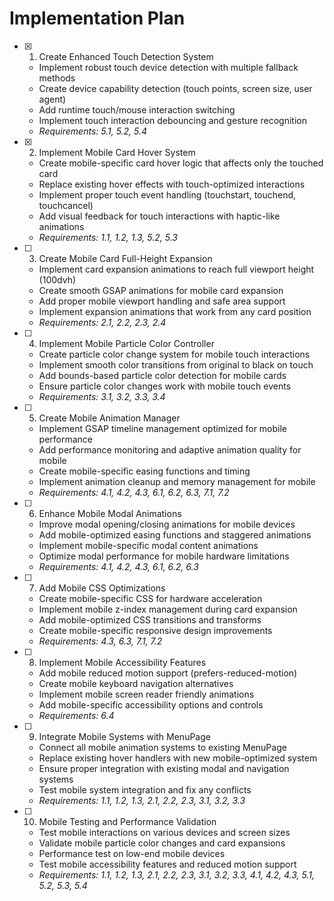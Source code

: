 # Implementation Plan

- [x] 1. Create Enhanced Touch Detection System



  - Implement robust touch device detection with multiple fallback methods
  - Create device capability detection (touch points, screen size, user agent)
  - Add runtime touch/mouse interaction switching
  - Implement touch interaction debouncing and gesture recognition
  - _Requirements: 5.1, 5.2, 5.4_

- [x] 2. Implement Mobile Card Hover System









  - Create mobile-specific card hover logic that affects only the touched card
  - Replace existing hover effects with touch-optimized interactions
  - Implement proper touch event handling (touchstart, touchend, touchcancel)
  - Add visual feedback for touch interactions with haptic-like animations
  - _Requirements: 1.1, 1.2, 1.3, 5.2, 5.3_

- [ ] 3. Create Mobile Card Full-Height Expansion
  - Implement card expansion animations to reach full viewport height (100dvh)
  - Create smooth GSAP animations for mobile card expansion
  - Add proper mobile viewport handling and safe area support
  - Implement expansion animations that work from any card position
  - _Requirements: 2.1, 2.2, 2.3, 2.4_

- [ ] 4. Implement Mobile Particle Color Controller
  - Create particle color change system for mobile touch interactions
  - Implement smooth color transitions from original to black on touch
  - Add bounds-based particle color detection for mobile cards
  - Ensure particle color changes work with mobile touch events
  - _Requirements: 3.1, 3.2, 3.3, 3.4_

- [ ] 5. Create Mobile Animation Manager
  - Implement GSAP timeline management optimized for mobile performance
  - Add performance monitoring and adaptive animation quality for mobile
  - Create mobile-specific easing functions and timing
  - Implement animation cleanup and memory management for mobile
  - _Requirements: 4.1, 4.2, 4.3, 6.1, 6.2, 6.3, 7.1, 7.2_

- [ ] 6. Enhance Mobile Modal Animations
  - Improve modal opening/closing animations for mobile devices
  - Add mobile-optimized easing functions and staggered animations
  - Implement mobile-specific modal content animations
  - Optimize modal performance for mobile hardware limitations
  - _Requirements: 4.1, 4.2, 4.3, 6.1, 6.2, 6.3_

- [ ] 7. Add Mobile CSS Optimizations
  - Create mobile-specific CSS for hardware acceleration
  - Implement mobile z-index management during card expansion
  - Add mobile-optimized CSS transitions and transforms
  - Create mobile-specific responsive design improvements
  - _Requirements: 4.3, 6.3, 7.1, 7.2_

- [ ] 8. Implement Mobile Accessibility Features
  - Add mobile reduced motion support (prefers-reduced-motion)
  - Create mobile keyboard navigation alternatives
  - Implement mobile screen reader friendly animations
  - Add mobile-specific accessibility options and controls
  - _Requirements: 6.4_

- [ ] 9. Integrate Mobile Systems with MenuPage
  - Connect all mobile animation systems to existing MenuPage
  - Replace existing hover handlers with new mobile-optimized system
  - Ensure proper integration with existing modal and navigation systems
  - Test mobile system integration and fix any conflicts
  - _Requirements: 1.1, 1.2, 1.3, 2.1, 2.2, 2.3, 3.1, 3.2, 3.3_

- [ ] 10. Mobile Testing and Performance Validation
  - Test mobile interactions on various devices and screen sizes
  - Validate mobile particle color changes and card expansions
  - Performance test on low-end mobile devices
  - Test mobile accessibility features and reduced motion support
  - _Requirements: 1.1, 1.2, 1.3, 2.1, 2.2, 2.3, 3.1, 3.2, 3.3, 4.1, 4.2, 4.3, 5.1, 5.2, 5.3, 5.4_